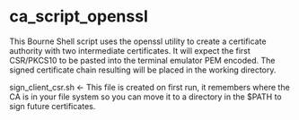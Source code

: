# ca_script_openssl

This Bourne Shell script uses the openssl utility to create
a certificate authority with two intermediate certificates.
It will expect the first CSR/PKCS10 to be pasted into the
terminal emulator PEM encoded. The signed certificate chain
resulting will be placed in the working directory.

sign_client_csr.sh <- This file is created on first run, it
remembers where the CA is in your file system so you can move
it to a directory in the $PATH to sign future certificates.

